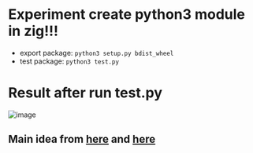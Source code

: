 # Experiment create python3 module in zig!!!
- export package: `python3 setup.py bdist_wheel`
- test package: `python3 test.py`

# Result after run test.py
![image](https://user-images.githubusercontent.com/84069686/192076448-ba90e8ca-2737-4597-8c04-20ad1e25cf70.png)

## Main idea from [here](https://pypi.org/project/setuptools-zig/) and [here](https://github.com/adamserafini/zaml)
